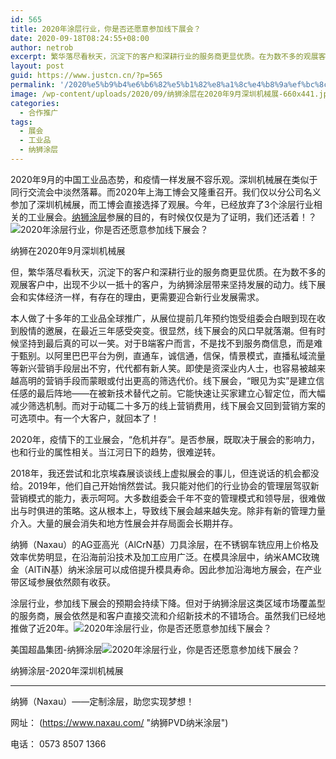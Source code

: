 ```yaml
---
id: 565
title: 2020年涂层行业，你是否还愿意参加线下展会？
date: 2020-09-18T08:24:55+08:00
author: netrob
excerpt: 繁华落尽看秋天，沉淀下的客户和深耕行业的服务商更显优质。在为数不多的观展客户中，出现不少以一抵十的客户，为纳狮涂层带来坚持发展的动力。线下展会和实体经济一样，有存在的理由，更需要迎合新行业发展需求。
layout: post
guid: https://www.justcn.cn/?p=565
permalink: '/2020%e5%b9%b4%e6%b6%82%e5%b1%82%e8%a1%8c%e4%b8%9a%ef%bc%8c%e4%bd%a0%e6%98%af%e5%90%a6%e8%bf%98%e6%84%bf%e6%84%8f%e5%8f%82%e5%8a%a0%e7%ba%bf%e4%b8%8b%e5%b1%95%e4%bc%9a%ef%bc%9f/'
image: /wp-content/uploads/2020/09/纳狮涂层在2020年9月深圳机械展-660x441.jpg
categories:
  - 合作推广
tags:
  - 展会
  - 工业品
  - 纳狮涂层
---
```

2020年9月的中国工业品态势，和疫情一样发展不容乐观。深圳机械展在类似于同行交流会中淡然落幕。而2020年上海工博会又隆重召开。我们仅以分公司名义参加了深圳机械展，而工博会直接选择了观展。今年，已经放弃了3个涂层行业相关的工业展会。<a href="http://www.naxau.com/" target="_blank" rel="noreferrer noopener">纳狮涂层</a>参展的目的，有时候仅仅是为了证明，我们还活着！？![2020年涂层行业，你是否还愿意参加线下展会？](https://p6-tt.byteimg.com/origin/pgc-image/1fe590bb700c420aa13d36e433789d80?from=pc)

纳狮在2020年9月深圳机械展

但，繁华落尽看秋天，沉淀下的客户和深耕行业的服务商更显优质。在为数不多的观展客户中，出现不少以一抵十的客户，为纳狮涂层带来坚持发展的动力。线下展会和实体经济一样，有存在的理由，更需要迎合新行业发展需求。

本人做了十多年的工业品全球推广，从展位提前几年预约饱受组委会白眼到现在收到殷情的邀展，在最近三年感受突变。很显然，线下展会的风口早就落潮。但有时候坚持到最后真的可以一笑。对于B端客户而言，不是找不到服务商信息，而是难于甄别。以阿里巴巴平台为例，直通车，诚信通，信保，情景模式，直播私域流量等新兴营销手段层出不穷，代代都有新人笑。即使是资深业内人士，也容易被越来越高明的营销手段而蒙眼或付出更高的筛选代价。线下展会，“眼见为实”是建立信任感的最后阵地——在被新技术替代之前。它能快速让买家建立心智定位，而大幅减少筛选机制。而对于动辄二十多万的线上营销费用，线下展会又回到营销方案的可选项中。有一个大客户，就回本了！

2020年，疫情下的工业展会，“危机并存”。是否参展，既取决于展会的影响力，也和行业的属性相关。当江河日下的趋势，很难逆转。

2018年，我还尝试和北京埃森展谈谈线上虚拟展会的事儿，但连说话的机会都没给。2019年，他们自己开始悄然尝试。我只能对他们的行业协会的管理层驾驭新营销模式的能力，表示呵呵。大多数组委会千年不变的管理模式和领导层，很难做出与时俱进的策略。这从根本上，导致线下展会越来越失宠。除非有新的管理力量介入。大量的展会消失和地方性展会并存局面会长期并存。

纳狮（Naxau）的AG亚高光（AlCrN基）刀具涂层，在不锈钢车铣应用上价格及效率优势明显，在沿海前沿技术及加工应用广泛。在模具涂层中，纳米AMC玫瑰金（AlTiN基）纳米涂层可以成倍提升模具寿命。因此参加沿海地方展会，在产业带区域参展依然颇有收获。

涂层行业，参加线下展会的预期会持续下降。但对于纳狮涂层这类区域市场覆盖型的服务商，展会依然是和客户直接交流和介绍新技术的不错场合。虽然我们已经地推做了近20年。![2020年涂层行业，你是否还愿意参加线下展会？](https://p6-tt.byteimg.com/origin/pgc-image/6807fa15247a4cb088d5b2abb8c4a45e?from=pc)

美国超晶集团-纳狮涂层![2020年涂层行业，你是否还愿意参加线下展会？](https://p6-tt.byteimg.com/origin/pgc-image/724ab104822348fa9dc8c549a71e8f2d?from=pc)

纳狮涂层-2020年深圳机械展

<hr class="wp-block-separator" />

纳狮（Naxau）——定制涂层，助您实现梦想！

网址： (https://www.naxau.com/ "纳狮PVD纳米涂层")

电话： 0573 8507 1366